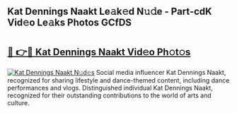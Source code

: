## Kat Dennings Naakt Le𝚊k𝚎d N𝚞𝚍e - Part-cdK Vid𝚎o Le𝚊ks Photos GCfDS

# <h2><a href="http://fb7w6cc.evod.top/?m=Kat+Dennings+Naakt">🔗 👉🔴 Kat Dennings Naakt Vid𝚎o Ph𝚘t𝚘s</a></h2>

[![Kat Dennings Naakt N𝚞d𝚎s](https://i.imgur.com/8V9OHl7.gif)](http://fb7w6cc.evod.top/?m=Kat+Dennings+Naakt)
Social media influencer Kat Dennings Naakt, recognized for sharing lifestyle and dance-themed content, including dance performances and vlogs. Distinguished individual Kat Dennings Naakt, recognized for their outstanding contributions to the world of arts and culture. 
